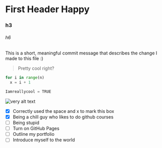 # First Header <yoink> Happy

### h3

###### h6

This is a short, meaningful commit message that describes the change I made to this file :)

>Pretty cool right?

``` python
for i in range(n)
  x = i + 1

Iamreallycool = TRUE

```

![very alt text](https://giphy.com/gifs/warnerbrosde-R6gvnAxj2ISzJdbA63)

- [x] Correctly used the space and x to mark this box
- [x] Being a chill guy who likes to do github courses
- [ ] Being stupid
- [ ] Turn on GitHub Pages
- [ ] Outline my portfolio
- [ ] Introduce myself to the world
